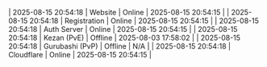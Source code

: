 | 2025-08-15 20:54:18 | Website | Online | 2025-08-15 20:54:15 |
| 2025-08-15 20:54:18 | Registration | Online | 2025-08-15 20:54:15 |
| 2025-08-15 20:54:18 | Auth Server | Online | 2025-08-15 20:54:15 |
| 2025-08-15 20:54:18 | Kezan (PvE) | Offline | 2025-08-03 17:58:02 |
| 2025-08-15 20:54:18 | Gurubashi (PvP) | Offline | N/A |
| 2025-08-15 20:54:18 | Cloudflare | Online | 2025-08-15 20:54:15 |
